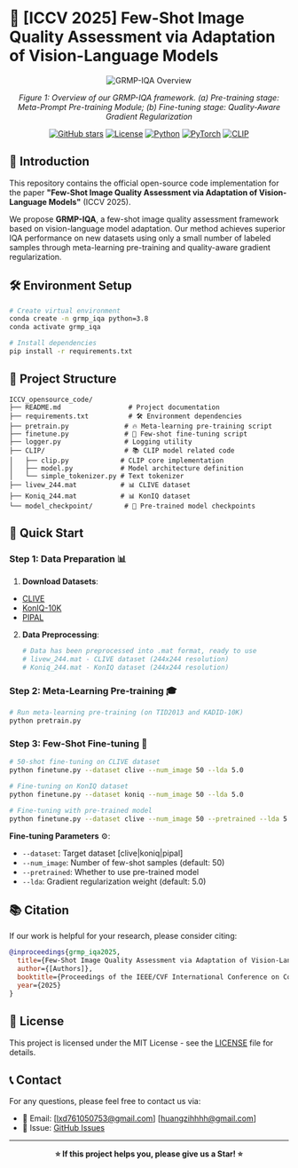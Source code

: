 # 🌟 [ICCV 2025] Few-Shot Image Quality Assessment via Adaptation of Vision-Language Models

<div align="center">

![GRMP-IQA Overview](https://tc.z.wiki/autoupload/f/D-USErAe7s9fQrmIZD6eFLN2XAfHAV9CE7VqFrO7cHayl5f0KlZfm6UsKj-HyTuv/20250723/Q4Ew/14657X5000/framework_final_0413.jpg)

*Figure 1: Overview of our GRMP-IQA framework. (a) Pre-training stage: Meta-Prompt Pre-training Module; (b) Fine-tuning stage: Quality-Aware Gradient Regularization*

[![GitHub stars](https://img.shields.io/github/stars/your-username/GRMP-IQA.svg?style=social&label=Star)](https://github.com/your-username/GRMP-IQA)
[![License](https://img.shields.io/badge/License-MIT-blue.svg)](LICENSE)
[![Python](https://img.shields.io/badge/Python-3.8+-red.svg)](https://www.python.org/)
[![PyTorch](https://img.shields.io/badge/PyTorch-1.12+-orange.svg)](https://pytorch.org/)
[![CLIP](https://img.shields.io/badge/CLIP-ViT--B%2F16-green.svg)](https://github.com/openai/CLIP)

</div>

## 📖 Introduction

This repository contains the official open-source code implementation for the paper **"Few-Shot Image Quality Assessment via Adaptation of Vision-Language Models"** (ICCV 2025).

We propose **GRMP-IQA**, a few-shot image quality assessment framework based on vision-language model adaptation. Our method achieves superior IQA performance on new datasets using only a small number of labeled samples through meta-learning pre-training and quality-aware gradient regularization.

## 🛠️ Environment Setup

```bash
# Create virtual environment
conda create -n grmp_iqa python=3.8
conda activate grmp_iqa

# Install dependencies
pip install -r requirements.txt
```

## 📁 Project Structure

```
ICCV_opensource_code/
├── README.md                 # Project documentation
├── requirements.txt          # 🛠️ Environment dependencies
├── pretrain.py              # 🔥 Meta-learning pre-training script
├── finetune.py              # 🎯 Few-shot fine-tuning script  
├── logger.py                # Logging utility
├── CLIP/                    # 📚 CLIP model related code
│   ├── clip.py             # CLIP core implementation
│   ├── model.py            # Model architecture definition
│   └── simple_tokenizer.py # Text tokenizer
├── livew_244.mat           # 📊 CLIVE dataset
├── Koniq_244.mat           # 📊 KonIQ dataset
└── model_checkpoint/        # 💾 Pre-trained model checkpoints
```

## 🚀 Quick Start

### Step 1: Data Preparation 📊

1. **Download Datasets**:
- [CLIVE](https://live.ece.utexas.edu/research/ChallengeDB/index.html) 
 - [KonIQ-10K](http://database.mmsp-kn.de/koniq-10k-database.html)
 - [PIPAL](https://www.jasongt.com/projectpages/pipal.html)

2. **Data Preprocessing**:
   ```bash
   # Data has been preprocessed into .mat format, ready to use
   # livew_244.mat - CLIVE dataset (244x244 resolution)
   # Koniq_244.mat - KonIQ dataset (244x244 resolution)
   ```

### Step 2: Meta-Learning Pre-training 🎓

```bash
# Run meta-learning pre-training (on TID2013 and KADID-10K)
python pretrain.py
```
### Step 3: Few-Shot Fine-tuning 🎯

```bash
# 50-shot fine-tuning on CLIVE dataset
python finetune.py --dataset clive --num_image 50 --lda 5.0

# Fine-tuning on KonIQ dataset  
python finetune.py --dataset koniq --num_image 50 --lda 5.0

# Fine-tuning with pre-trained model
python finetune.py --dataset clive --num_image 50 --pretrained --lda 5.0
```

**Fine-tuning Parameters** ⚙️:
- `--dataset`: Target dataset [clive|koniq|pipal]
- `--num_image`: Number of few-shot samples (default: 50)
- `--pretrained`: Whether to use pre-trained model
- `--lda`: Gradient regularization weight (default: 5.0)

## 📚 Citation

If our work is helpful for your research, please consider citing:

```bibtex
@inproceedings{grmp_iqa2025,
  title={Few-Shot Image Quality Assessment via Adaptation of Vision-Language Models},
  author={[Authors]},
  booktitle={Proceedings of the IEEE/CVF International Conference on Computer Vision},
  year={2025}
}
```


## 📄 License

This project is licensed under the MIT License - see the [LICENSE](LICENSE) file for details.



## 📞 Contact

For any questions, please feel free to contact us via:

- 📧 Email: [lxd761050753@gmail.com] 
            [huangzihhhh@gmail.com]
- 🐛 Issue: [GitHub Issues](https://github.com/LXDxmu/GRMP-IQA/issues)

---

<div align="center">

**⭐ If this project helps you, please give us a Star! ⭐**
</div>
